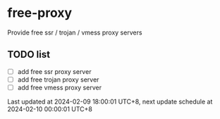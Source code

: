 
# free-proxy
Provide free ssr / trojan / vmess proxy servers


## TODO list
- [ ] add free ssr proxy server
- [ ] add free trojan proxy server
- [ ] add free vmess proxy server

Last updated at 2024-02-09 18:00:01 UTC+8, next update schedule at 2024-02-10 00:00:01 UTC+8

